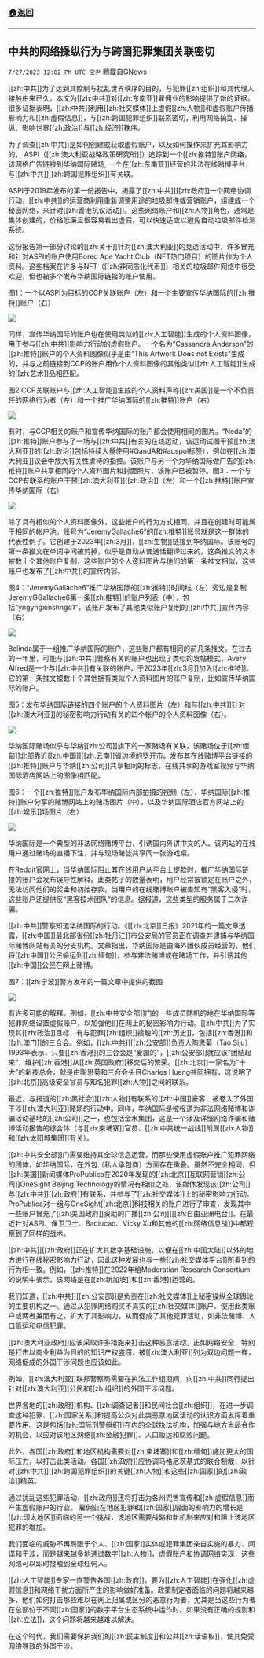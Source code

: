 ###  [:house:返回](README.md)
---


## 中共的网络操纵行为与跨国犯罪集团关联密切
`7/27/2023 12:02 PM UTC 宝尹` [轉載自GNews](https://gnews.org/articles/1492018)

[[zh:中共]]为了达到其控制与扰乱世界秩序的目的，与犯罪[[zh:组织]]和其代理人接触由来已久。本文为[[zh:中共]]对[[zh:东南亚]]雇佣业的影响提供了新的证据。很多证据表明，[[zh:中共]]利用[[zh:社交媒体]]上虚假[[zh:人物]]和虚假账户传播影响力和[[zh:虚假信息]]，与[[zh:跨国犯罪组织]]联系密切，利用网络搞乱、操纵、影响世界[[zh:政治]]与[[zh:经济]]秩序。

为了调查[[zh:中共]]是如何创建或获取虚假账户，以及如何操作来扩充其影响力的， ASPI（[[zh:澳大利亚战略政策研究所]]）追踪到一个[[zh:推特]]账户网络，该网络广告链接到华纳国际赌场, 一个在[[zh:东南亚]]经营的非法在线赌博平台，与[[zh:中共]][[zh:跨国犯罪组织]]有关联。

ASPI于2019年发布的第一份报告中，揭露了[[zh:中共]][[zh:政府]]一个网络协调行动，[[zh:中共]]的运营商利用重新调整用途的垃圾邮件或营销账户，组建成一个秘密网络，来针对[[zh:香港抗议活动]]。这些网络账户和[[zh:人物]]角色，通常是集体创建的，价格低廉且很容易看出虚假，可以快速适应以避免自动垃圾邮件检测系统。

这份报告第一部分讨论的[[zh:关于]]针对[[zh:澳大利亚]]的竞选活动中，许多冒充和针对ASPI的账户使用Bored Ape Yacht Club（NFT热门项目）的图片作为个人资料。这些档案在许多与NFT（[[zh:非同质化代币]]）相关的垃圾邮件网络中很受欢迎，但也被多个发布华纳国际链接的账户使用。

图1：一个以ASPI为目标的CCP关联账户（左）和一个主要宣传华纳国际的[[zh:推特]]账户（右）

![](https://i.imgur.com/tXfHQ5Z.png)

同样，宣传华纳国际的账户也在使用类似的[[zh:人工智能]]生成的个人资料图像，用于参与[[zh:中共]]影响力行动的虚假账户。一个名为“Cassandra Anderson”的[[zh:推特]]账户的个人资料图像似乎是由“This Artwork Does not Exists”生成的，并与之前链接到CCP的账户用作个人资料图像的其他类似[[zh:人工智能]]生成的[[zh:艺术]]品相匹配。

图2:CCP关联账户与[[zh:人工智能]]生成的个人资料声称[[zh:美国]]是一个不负责任的网络行为者（左）和一个推广华纳国际的[[zh:推特]]账户（右）

![](https://i.imgur.com/tV7KMOE.png)

有时，与CCP相关的账户和宣传华纳国际的账户都会使用相同的图片。“Neda”的[[zh:推特]]账户参与了一场与[[zh:中共]]有关的在线运动，该运动试图干预[[zh:澳大利亚]]的[[zh:政治]]包括持续大量使用#QandA和#auspol标签），例如在[[zh:澳大利亚]]议会中放大有关性虐待的指控。该账户与另一个为华纳国际做广告的[[zh:推特]]账户共享相同的个人资料图片和封面照片，该账户已被暂停。图3：一个与CCP有联系的账户干预[[zh:澳大利亚]][[zh:政治]]（左）和一个[[zh:推特]]账户宣传华纳国际（右）

![](https://i.imgur.com/whFboxD.png)


除了具有相似的个人资料图像外，这些帐户的行为方式相同，并且在创建时可能属于相同的帐户池。账号为“JeremyGallache6”的[[zh:推特]]账号就是这一群体的代表性例子。它创建于2023年[[zh:3月]]，[[zh:生物]]链接到华纳国际。该账号的第一条推文在单词中间被剪掉，似乎是自动从普通话翻译过来的。这条推文的文本被数十个其他账户复制，这些账户的个人资料图片与他们的第一条推文相似，这些账户也发布了[[zh:中共]]的宣传内容。

图4：“JeremyGallache6”推广华纳国际的[[zh:推特]]时间线（左）旁边是复制JeremyGGallache6第一条[[zh:推特]]的账户列表（中），包括“yngyngxinshngd1”，该账户发布了其他类似账户复制的[[zh:中共]]宣传内容（右）

![](https://i.imgur.com/avaB08v.png)

Belinda属于一组推广华纳国际的账户，这些账户都有相同的前几条推文。在过去的一年里，可能与[[zh:中共]]警察有关的账户也出现了类似的发帖模式，Avery Alfred是一个与[[zh:中共]]有关联的账户，于2023年[[zh:3月]]加入[[zh:推特]]。它的第一条推文被数十个其他拥有类似个人资料图片的账户复制，比如宣传华纳国际的账户。

图5：发布华纳国际链接的四个账户的个人资料图片（左）和与[[zh:中共]]针对[[zh:澳大利亚]]的秘密影响力行动有关的四个帐户的个人资料图像（右）。

![](https://i.imgur.com/miwwj2g.png)

华纳国际赌场似乎与华纳[[zh:公司]]旗下的一家赌场有关联，该赌场位于[[zh:缅甸]]北部靠近[[zh:中国]][[zh:云南]]省边境的罗开市。发布其在线赌博平台链接的[[zh:推特]]账户与华纳[[zh:公司]]共享相同的标志，在线共享的游戏室视频与华纳国际酒店网站上的图像相匹配。

图6：一个[[zh:推特]]账户发布华纳国际内部拍摄的视频（左），华纳国际[[zh:推特]]账户分享的赌博网站上的赌场图片（中），以及华纳国际酒店官方网站上的[[zh:娱乐]]场图片（右）

![](https://i.imgur.com/sJHtGKr.png)

华纳国际是一个典型的非法网络赌博平台，引诱国内外讲中文的人。该网站的在线用户通过赌场的直播下注，并与现场赌徒共享同一张游戏桌。

在Reddit官网上，当华纳国际阻止其在线用户从平台上提款时，推广华纳国际链接的账户会发布误导性解释。此类帖子的数量表明，用户经常被锁定在账户之外，无法访问他们的奖金和初始存款。当用户的在线赌博账户被告知有“黑客入侵”时，这些账户还提供反“黑客技术团队”的信息。据报道，这些类型的服务属于二次诈骗。

[[zh:中共]]警察知道华纳国际的行动。《[[zh:北京]]日报》2021年的一篇文章透露，[[zh:中国]]最北部省份[[zh:牡丹江]]市公安局的官员正在调查并逮捕与华纳国际赌博网站有关的分支机构。文章指出，华纳国际是由海外团伙成员经营的，他们将[[zh:中国]]公民偷运到[[zh:缅甸]]，参与非法赌博或在赌场工作，并引诱其他[[zh:中国]]公民在网上赌博。

图7：[[zh:宁波]]警方发布的一篇文章中提供的截图

![](https://i.imgur.com/Me7LbLu.png)

有许多可能的解释。例如，[[zh:中共安全部]]门的一些成员随机的地在华纳国际等犯罪网络设置虚假账户，以加强他们在网上的秘密影响力行动。[[zh:中共]]为了实现其[[zh:政治]]目标，有与犯罪[[zh:组织]]接触的[[zh:历史]]，包括[[zh:香港]]和[[zh:澳门]]的三合会。例如，[[zh:中共]][[zh:公安部]]负责人陶思菊（Tao Siju）1993年表示，只要[[zh:香港]]的三合会是“爱国的”，[[zh:公安部]]就应该“团结起来”，维护[[zh:香港]]从[[zh:英国政府]]移交后的繁荣。[[zh:北京]]一家名为“十大”的新夜总会，就是由陶思菊和三合会头目Charles Hueng共同拥有，这说明了[[zh:北京]]高级安全官员与知名犯罪[[zh:人物]]之间的联系。

最近，与报道的[[zh:黑社会]][[zh:人物]]有联系的[[zh:中国]]豪客，被卷入了外国干涉[[zh:澳大利亚]]赌场的行动中。同样，华纳国际是被报道为非法网络赌博和诈骗活动基地的[[zh:公司]]之一，也包括金水集团，这是一个涉及详细网络诈骗和赌博活动报告的综合体（与[[zh:柬埔寨]]官员、[[zh:中共统一战线]]附属[[zh:人物]]和[[zh:太阳城集团]]有关）。

[[zh:中共安全部]]门需要维持其全球信息运营，而那些使用虚假账户推广犯罪网络的团体，如华纳国际，在外包（私人承包商）方面存在重叠。虽然不完全相同，但[[zh:美国]]新闻媒体ProPublica在2020年发现的[[zh:北京]]互联网营销[[zh:公司]]OneSight Beijing Technology的情况有相似之处，该媒体发现该[[zh:公司]]与[[zh:中共]][[zh:政府]]有联系，并参与了[[zh:社交媒体]]上的秘密影响力行动。ProPublica对一组与OneSight[[zh:北京]]科技相关的账户进行了审查，发现其中一些账户冒充了[[zh:美国政府]]资助的广播[[zh:公司]][[zh:自由亚洲电台]]。在最近针对ASPI、保卫卫士、Badiucao、Vicky Xu和其他的[[zh:网络信息战]]中都观察到了同样的战术。

[[zh:中共]][[zh:政府]]正在扩大其数字基础设施，以便在[[zh:中国大陆]]以外的地方进行在线秘密影响力行动，因此这种发展也与一些[[zh:社交媒体平台]]所看到的行为相一致。例如，[[zh:推特]]在2022年给Moderation Research Consortium的说明中表示，该网络是在[[zh:新加坡]]和[[zh:香港]]运营的。

我们知道，[[zh:中共]][[zh:公安部]]是负责在[[zh:社交媒体]]上秘密操纵全球舆论的主要机构之一。通过从犯罪网络购买不真实的[[zh:社交媒体]]账户、使用此类账户或两者兼而有之，扩大了其影响力，从而促成了其他犯罪活动，如非法赌博、人口贩运和电信犯罪。

[[zh:澳大利亚政府]]应该采取许多措施来打击这种恶意活动。正如网络安全，特别是打击以商业利益为目的的知识产权盗窃，被[[zh:澳大利亚]]列为双边问题一样，网络促成的外国干涉问题也应该如此。

例如，[[zh:澳大利亚]]联邦警察局需要在执法工作组期间，向[[zh:中共]]同行提出针对[[zh:澳大利亚]]公民和[[zh:组织]]的外国干涉问题。

世界各地的[[zh:政府]]机构、[[zh:调查记者]]和民间社会[[zh:组织]]，在进一步调查这种犯罪、[[zh:国家关系]]和提高公众对此类恶意地区活动的认识方面发挥着重要作用。这是包括[[zh:国际刑警组织]]在内的全球执法机构，加强与地方当局合作的机会，以应对该地区网络[[zh:金融犯罪]]、人口贩运和腐败问题。

此外，各国[[zh:政府]]和地区机构需要对[[zh:柬埔寨]]和[[zh:缅甸]]施加更大的国际压力，以打击此类活动。各国[[zh:政府]]应协调马格尼茨基式的联合制裁，以针对[[zh:中共]][[zh:跨国犯罪组织]]的关键[[zh:人物]]和这些[[zh:国家]]的[[zh:政治]]精英。

通过扰乱这些犯罪活动，[[zh:政府]]还将打击为各州兜售宣传和[[zh:虚假信息]]而产生虚假账户的行业。
雇佣业在地区犯罪和[[zh:国家]]层面的影响力的增长是[[zh:印太地区]]面临的另一个挑战，该地区需要战略和新机制来应对和阻止该地区犯罪的增加。

我们面临的威胁不再局限于个人、[[zh:国家]]实体或犯罪集团亲自实施的暴力、间谍和干涉，而是越来越多地通过数字[[zh:人物]]、虚假账户和协调网络实现，这些网络可以即时接触到全球任何人。

[[zh:人工智能]]专家一直警告各国[[zh:政府]]，要为[[zh:人工智能]]在强化[[zh:虚假信息]]和网络干扰方面所产生的影响做好准备。政策制定者面临的问题将越来越多，他们如何打击那些难以在网上归属或区分的恶意行为者，尤其是当这些行为者在总部位于不同[[zh:国家]]的数字平台生态系统中运作时。如果没有正确的规则和[[zh:立法]]，这个问题将越来越难以解决。  

在这个时代，我们需要保护我们的[[zh:民主制度]]和公共[[zh:话语权]]，使其免受网络导致的外国干涉。
